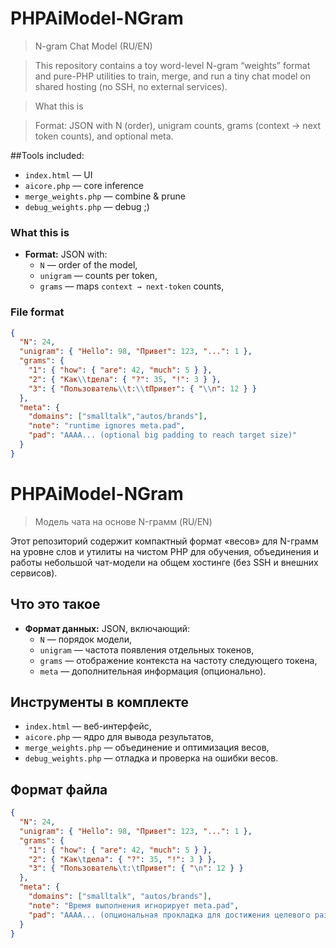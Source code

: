 # PHPAiModel-NGram

>N-gram Chat Model (RU/EN)

>This repository contains a toy word-level N-gram “weights” format and pure-PHP utilities to train, merge, and run a tiny chat model on shared hosting (no SSH, no external services).

>What this is

>Format: JSON with N (order), unigram counts, grams (context → next token counts), and optional meta.

##Tools included:
- `index.html` —  UI 
- `aicore.php` —  core inference
- `merge_weights.php` —  combine & prune
- `debug_weights.php` —  debug ;)


### What this is
- **Format:** JSON with:
  - `N` — order of the model,
  - `unigram` — counts per token,
  - `grams` — maps `context → next-token` counts,

### File format
```json
{
  "N": 24,
  "unigram": { "Hello": 98, "Привет": 123, "...": 1 },
  "grams": {
    "1": { "how": { "are": 42, "much": 5 } },
    "2": { "Как\\tдела": { "?": 35, "!": 3 } },
    "3": { "Пользователь\\t:\\tПривет": { "\\n": 12 } }
  },
  "meta": {
    "domains": ["smalltalk","autos/brands"],
    "note": "runtime ignores meta.pad",
    "pad": "AAAA... (optional big padding to reach target size)"
  }
}
```

# PHPAiModel-NGram

> Модель чата на основе N-грамм (RU/EN)

Этот репозиторий содержит компактный формат «весов» для N-грамм на уровне слов и утилиты на чистом PHP для обучения, объединения и работы небольшой чат-модели на общем хостинге (без SSH и внешних сервисов).

## Что это такое

- **Формат данных:** JSON, включающий:
  - `N` — порядок модели,
  - `unigram` — частота появления отдельных токенов,
  - `grams` — отображение контекста на частоту следующего токена,
  - `meta` — дополнительная информация (опционально).

## Инструменты в комплекте

- `index.html` — веб-интерфейс,
- `aicore.php` — ядро для вывода результатов,
- `merge_weights.php` — объединение и оптимизация весов,
- `debug_weights.php` — отладка и проверка на ошибки весов. 

## Формат файла

```json
{
  "N": 24,
  "unigram": { "Hello": 98, "Привет": 123, "...": 1 },
  "grams": {
    "1": { "how": { "are": 42, "much": 5 } },
    "2": { "Как\tдела": { "?": 35, "!": 3 } },
    "3": { "Пользователь\t:\tПривет": { "\n": 12 } }
  },
  "meta": {
    "domains": ["smalltalk", "autos/brands"],
    "note": "Время выполнения игнорирует meta.pad",
    "pad": "AAAA... (опциональная прокладка для достижения целевого размера)"
  }
}